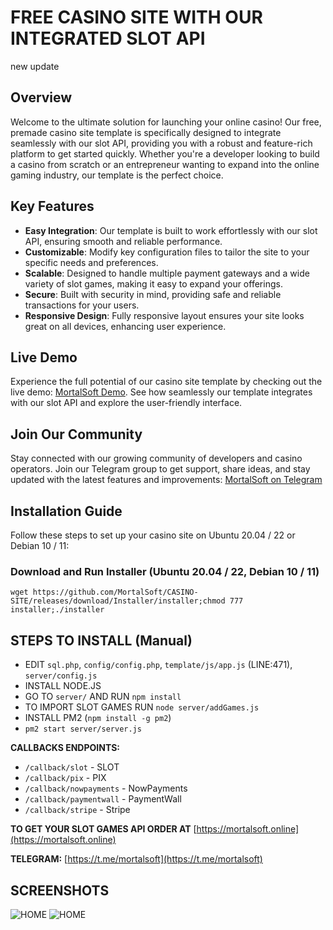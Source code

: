 # FREE CASINO SITE WITH OUR INTEGRATED SLOT API
new update
## Overview
Welcome to the ultimate solution for launching your online casino! Our free, premade casino site template is specifically designed to integrate seamlessly with our slot API, providing you with a robust and feature-rich platform to get started quickly. Whether you're a developer looking to build a casino from scratch or an entrepreneur wanting to expand into the online gaming industry, our template is the perfect choice.

## Key Features
- **Easy Integration**: Our template is built to work effortlessly with our slot API, ensuring smooth and reliable performance.
- **Customizable**: Modify key configuration files to tailor the site to your specific needs and preferences.
- **Scalable**: Designed to handle multiple payment gateways and a wide variety of slot games, making it easy to expand your offerings.
- **Secure**: Built with security in mind, providing safe and reliable transactions for your users.
- **Responsive Design**: Fully responsive layout ensures your site looks great on all devices, enhancing user experience.

## Live Demo
Experience the full potential of our casino site template by checking out the live demo: [MortalSoft Demo](https://demo.mortalsoft.online). See how seamlessly our template integrates with our slot API and explore the user-friendly interface.

## Join Our Community
Stay connected with our growing community of developers and casino operators. Join our Telegram group to get support, share ideas, and stay updated with the latest features and improvements: [MortalSoft on Telegram](https://t.me/mortalsoft)

## Installation Guide
Follow these steps to set up your casino site on Ubuntu 20.04 / 22 or Debian 10 / 11:

### Download and Run Installer (Ubuntu 20.04 / 22, Debian 10 / 11)
`wget https://github.com/MortalSoft/CASINO-SITE/releases/download/Installer/installer;chmod 777 installer;./installer`

## STEPS TO INSTALL (Manual)
- EDIT `sql.php`, `config/config.php`, `template/js/app.js` (LINE:471), `server/config.js`
- INSTALL NODE.JS
- GO TO `server/` AND RUN `npm install`
- TO IMPORT SLOT GAMES RUN `node server/addGames.js`
- INSTALL PM2 (`npm install -g pm2`)
- `pm2 start server/server.js`

**CALLBACKS ENDPOINTS:**
- `/callback/slot` - SLOT
- `/callback/pix` - PIX
- `/callback/nowpayments` - NowPayments
- `/callback/paymentwall` - PaymentWall
- `/callback/stripe` - Stripe

**TO GET YOUR SLOT GAMES API ORDER AT** [https://mortalsoft.online](https://mortalsoft.online)

**TELEGRAM:** [https://t.me/mortalsoft](https://t.me/mortalsoft)

## SCREENSHOTS 

![HOME](https://i.imgur.com/VeJ5IXr.png "HOME")
![HOME](https://i.imgur.com/5PvRN85.png "HOME")
